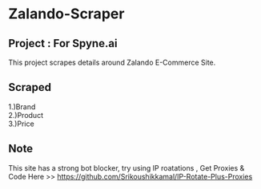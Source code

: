 # Zalando-Scraper

## Project : For Spyne.ai
  This project scrapes details around Zalando E-Commerce Site.

## Scraped
  1.)Brand<br> 
  2.)Product<br>
  3.)Price<br>
  
## Note
This site has a strong bot blocker, try using IP roatations , Get Proxies & Code Here >> https://github.com/Srikoushikkamal/IP-Rotate-Plus-Proxies
